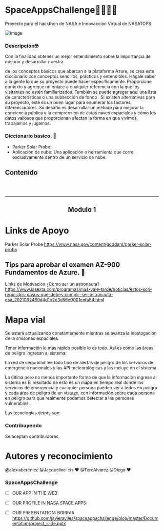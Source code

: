 # SpaceAppsChallenge🚀🚀🚀🚀
Proyecto para el hackthon de NASA e Innovaccion Virtual de NASATOPS
 

  ![image](https://user-images.githubusercontent.com/75337567/135796484-1e062c67-fb52-4f3f-831d-776863b32919.png)

  
### Descripción🤓
Con la finalidad obtener un mejor entendimiento sobre la importancia de mejorar y desarrollar nuestra 

de los conceptos básicos que abarcan a la plataforma Azure, se crea este diccionario con conceptos sencillos, prácticos y entendibles.
Hágale saber a la gente lo que su proyecto puede hacer específicamente. Proporcione contexto y agregue un enlace a cualquier referencia con la que los visitantes no estén familiarizados. También se puede agregar aquí una lista de características o una subsección de fondo . Si existen alternativas para su proyecto, este es un buen lugar para enumerar los factores diferenciadores.
Su desafío es desarrollar un método para mejorar la conciencia pública y la comprensión de estas naves espaciales y cómo los datos valiosos que proporcionan afectan la forma en que vivimos, trabajamos y jugamos.
	 
### Diccionario basico. 🤙
	 
- Parker Solar Probe: 
- Aplicación de nube: Una aplicación o herramienta que corre exclusivamente dentro de un servicio de nube.
	 
##  Contenido

<br><br>
<hr>

<div align="center">
	<h2>Modulo 1</h2>
</div>







# Links de Apoyo
Parker Solar Probe 
https://www.nasa.gov/content/goddard/parker-solar-probe




##  Tips para aprobar el examen AZ-900 Fundamentos de Azure. 🏁
Links de Motivación ¿Como ser un astronauta?
https://www.lasexta.com/programas/mas-vale-tarde/noticias/estos-son-requisitos-pasos-que-debes-cumplir-ser-astronauta-esa_2021062460d4d1b2d3d56c0001eefa54.html



# Mapa vial
Se estará actualizando constantemente mientras se avanza la inestogacion de la smisones espaciales. 






Tener información lo más rápido posible lo es todo. Así es como las áreas de peligro ingresan al sistema:

La red de seguridad lee todo tipo de alertas de peligro de los servicios de emergencia nacionales y las API meteorológicas y las incluye en el sistema.




La última pero no menos importante forma de que la información ingrese al sistema es 
El resultado de esto es un mapa en tiempo real donde los servicios de emergencia y cualquier persona pueden ver a todos en peligro y cada área de peligro de un vistazo, con información sobre cada persona en peligro para que realmente podamos detectar a las personas vulnerables.

Las tecnologías detrás son: 


### 

### Contribuyendo
Se aceptan contribuidores.

# Autores y reconocimiento 

@alexiaberenice
@Jacqueline-cis ❤️
@TereAlvarez 
@Diego  ❤️

###	SpaceAppsChallenge


- [ ] OUR APP IN THE WEB: 
- [ ] OUR PROFILE IN NASA SPACE APPS: 
- [ ] OUR PRESENTATION: BORRAR https://github.com/javieraviles/spaceappschallenge/blob/master/Documentation/project_slide.pptx​


